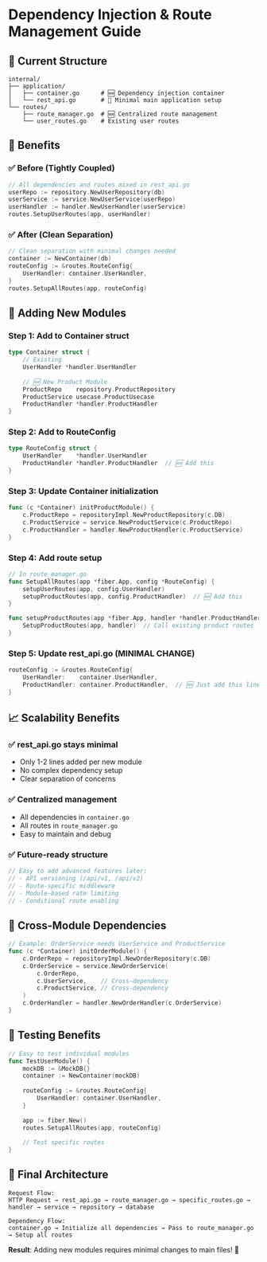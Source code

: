 # Dependency Injection & Route Management Guide

## 📁 Current Structure

```
internal/
├── application/
│   ├── container.go      # 🆕 Dependency injection container
│   └── rest_api.go       # 🔧 Minimal main application setup
└── routes/
    ├── route_manager.go  # 🆕 Centralized route management
    └── user_routes.go    # Existing user routes
```

## 🎯 Benefits

### ✅ Before (Tightly Coupled)
```go
// All dependencies and routes mixed in rest_api.go
userRepo := repository.NewUserRepository(db)
userService := service.NewUserService(userRepo)
userHandler := handler.NewUserHandler(userService)
routes.SetupUserRoutes(app, userHandler)
```

### ✅ After (Clean Separation)
```go
// Clean separation with minimal changes needed
container := NewContainer(db)
routeConfig := &routes.RouteConfig{
    UserHandler: container.UserHandler,
}
routes.SetupAllRoutes(app, routeConfig)
```

## 🚀 Adding New Modules

### Step 1: Add to Container struct
```go
type Container struct {
    // Existing
    UserHandler *handler.UserHandler
    
    // 🆕 New Product Module
    ProductRepo    repository.ProductRepository
    ProductService usecase.ProductUsecase
    ProductHandler *handler.ProductHandler
}
```

### Step 2: Add to RouteConfig
```go
type RouteConfig struct {
    UserHandler    *handler.UserHandler
    ProductHandler *handler.ProductHandler  // 🆕 Add this
}
```

### Step 3: Update Container initialization
```go
func (c *Container) initProductModule() {
    c.ProductRepo = repositoryImpl.NewProductRepository(c.DB)
    c.ProductService = service.NewProductService(c.ProductRepo)
    c.ProductHandler = handler.NewProductHandler(c.ProductService)
}
```

### Step 4: Add route setup
```go
// In route_manager.go
func SetupAllRoutes(app *fiber.App, config *RouteConfig) {
    setupUserRoutes(app, config.UserHandler)
    setupProductRoutes(app, config.ProductHandler)  // 🆕 Add this
}

func setupProductRoutes(app *fiber.App, handler *handler.ProductHandler) {
    SetupProductRoutes(app, handler)  // Call existing product routes
}
```

### Step 5: Update rest_api.go (MINIMAL CHANGE)
```go
routeConfig := &routes.RouteConfig{
    UserHandler:    container.UserHandler,
    ProductHandler: container.ProductHandler,  // 🆕 Just add this line
}
```

## 📈 Scalability Benefits

### ✅ **rest_api.go stays minimal**
- Only 1-2 lines added per new module
- No complex dependency setup
- Clear separation of concerns

### ✅ **Centralized management**
- All dependencies in `container.go`
- All routes in `route_manager.go`
- Easy to maintain and debug

### ✅ **Future-ready structure**
```go
// Easy to add advanced features later:
// - API versioning (/api/v1, /api/v2)
// - Route-specific middleware
// - Module-based rate limiting
// - Conditional route enabling
```

## 🔗 Cross-Module Dependencies

```go
// Example: OrderService needs UserService and ProductService
func (c *Container) initOrderModule() {
    c.OrderRepo = repositoryImpl.NewOrderRepository(c.DB)
    c.OrderService = service.NewOrderService(
        c.OrderRepo,
        c.UserService,    // Cross-dependency
        c.ProductService, // Cross-dependency
    )
    c.OrderHandler = handler.NewOrderHandler(c.OrderService)
}
```

## 🧪 Testing Benefits

```go
// Easy to test individual modules
func TestUserModule() {
    mockDB := &MockDB{}
    container := NewContainer(mockDB)
    
    routeConfig := &routes.RouteConfig{
        UserHandler: container.UserHandler,
    }
    
    app := fiber.New()
    routes.SetupAllRoutes(app, routeConfig)
    
    // Test specific routes
}
```

## 🎯 Final Architecture

```
Request Flow:
HTTP Request → rest_api.go → route_manager.go → specific_routes.go → handler → service → repository → database

Dependency Flow:
container.go → Initialize all dependencies → Pass to route_manager.go → Setup all routes
```

**Result**: Adding new modules requires minimal changes to main files! 🎉
